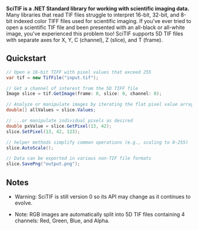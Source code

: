 **SciTIF is a .NET Standard library for working with scientific imaging data.** Many libraries that read TIF files struggle to interpret 16-bit, 32-bit, and 8-bit indexed color TIFF files used for scientific imaging. If you've ever tried to open a scientific TIF file and been presented with an all-black or all-white image, you've experienced this problem too! SciTIF supports 5D TIF files with separate axes for X, Y, C (channel), Z (slice), and T (frame).

## Quickstart

```cs
// Open a 16-bit TIFF with pixel values that exceed 255
var tif = new TifFile("input.tif");

// Get a channel of interest from the 5D TIFF file
Image slice = tif.GetImage(frame: 0, slice: 0, channel: 0);

// Analyze or manipulate images by iterating the flat pixel value array
double[] allValues = slice.Values;

// ...or manipulate individual pixels as desired
double pxValue = slice.GetPixel(13, 42);
slice.SetPixel(13, 42, 123);

// helper methods simplify common operations (e.g., scaling to 0-255)
slice.AutoScale();

// Data can be exported in various non-TIF file formats
slice.SavePng("output.png");
```

## Notes

* Warning: SciTIF is still version 0 so its API may change as it continues to evolve.

* Note: RGB images are automatically split into 5D TIF files containing 4 channels: Red, Green, Blue, and Alpha.